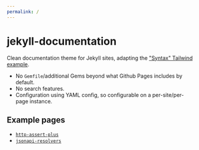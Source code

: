 ```yaml
---
permalink: /
---
```


# jekyll-documentation

Clean documentation theme for Jekyll sites, adapting the ["Syntax" Tailwind example](https://syntax.tailwindui.com/).

- No `Gemfile`/additional Gems beyond what Github Pages includes by default.
- No search features.
- Configuration using YAML config, so configurable on a per-site/per-page instance.

## Example pages

- [`http-assert-plus`](./docs/page1)
- [`jsonapi-resolvers`](./docs/page2)
